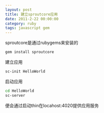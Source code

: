 ```yaml
---
layout: post
title: 建立sproutcore应用
date: 2011-2-22 00:00:00
category: ruby
tags: javascript gem
---
```


sproutcore是通过rubygems来安装的

```bash
gem install sproutcore
```

建立应用

```bash
sc-init HelloWorld
```

启动应用

```bash
cd HelloWorld
sc-server
```

便会通过启动thin在locahost:4020提供应用服务